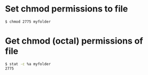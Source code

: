 <!-- TITLE: File permissions -->

# Set chmod permissions to file


```sh
$ chmod 2775 myfolder
```

# Get chmod (octal) permissions of file


```sh
$ stat -c %a myfolder
2775

```


